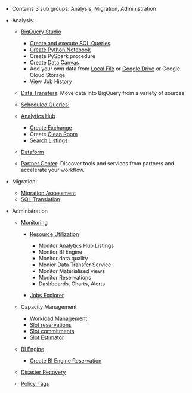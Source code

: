 - Contains 3 sub groups: Analysis, Migration, Administration

- Analysis:
  - [BigQuery Studio](https://cloud.google.com/blog/products/data-analytics/announcing-bigquery-studio)
    - [Create and execute SQL Queries](https://github.com/Ajit1279/GCP_Learning/tree/main/20240316_BigDataAnalytics/240420_BigQuery/240510_BQ_RunQuery)
    - [Create Python Notebook](https://cloud.google.com/bigquery/docs/create-notebooks)
    - Create PySpark procedure
    - Create [Data Canvas](https://cloud.google.com/bigquery/docs/data-canvas)
    - Add your own data from [Local File](https://cloud.google.com/bigquery/docs/samples/bigquery-load-from-file) or [Google Drive](https://cloud.google.com/bigquery/docs/external-data-drive) or Google Cloud Storage
    - [View Job History](https://cloud.google.com/bigquery/docs/managing-jobs#view_job_details_2)
  
  - [Data Transfers](https://cloud.google.com/bigquery/docs/dts-introduction): Move data into BigQuery from a variety of sources. 
  - [Scheduled Queries:](https://cloud.google.com/bigquery/docs/scheduling-queries#console) 
  - [Analytics Hub](https://cloud.google.com/bigquery/docs/analytics-hub-introduction)
    - [Create Exchange](https://cloud.google.com/bigquery/docs/analytics-hub-manage-exchanges#create_a_data_exchange)
    - Create [Clean Room](https://cloud.google.com/blog/products/data-analytics/introducing-bigquery-data-clean-rooms)
    - [Search Listings](https://cloud.google.com/bigquery/docs/analytics-hub-view-subscribe-listings#view-listings) 
  - [Dataform](https://cloud.google.com/dataform/docs)
  - [Partner Center](https://cloud.google.com/bigquery/docs/bigquery-ready-partners): Discover tools and services from partners and accelerate your workflow.  

- Migration:
  - [Migration Assessment](https://cloud.google.com/bigquery/docs/migration-assessment)
  - [SQL Translation](https://cloud.google.com/bigquery/docs/interactive-sql-translator#translate_a_query_into_standard_sql) 

- Administration
  - [Monitoring](https://cloud.google.com/bigquery/docs/monitoring)
    - [Resource Utilization](https://cloud.google.com/bigquery/docs/admin-resource-charts#view-resource-utilization)
      - Monitor Analytics Hub Listings
      - Monitor BI Engine
      - Monitor data quality
      - Monior Data Transfer Service
      - Monitor Materialised views
      - Monitor Reservations
      - Dashboards, Charts, Alerts

    - [Jobs Explorer](https://cloud.google.com/bigquery/docs/admin-resource-charts#view-jobs-explorer)
 
  - Capacity Management
    - [Workload Management](https://cloud.google.com/bigquery/docs/reservations-intro#understand_workload_management)
    - [Slot reservations](https://cloud.google.com/bigquery/docs/slots)
    - [Slot commitments](https://cloud.google.com/bigquery/docs/reservations-commitments#purchase-slots)
    - [Slot Estimator](https://cloud.google.com/bigquery/docs/slots#estimate-slots)
   
  - [BI Engine](https://cloud.google.com/bigquery/docs/bi-engine-intro)
    - [Create BI Engine Reservation](https://cloud.google.com/bigquery/docs/bi-engine-reserve-capacity#create_a_reservation) 

  - [Disaster Recovery](https://cloud.google.com/bigquery/docs/managed-disaster-recovery#create-reservation)
    
  - [Policy Tags](https://cloud.google.com/bigquery/docs/managing-policy-tags-across-locations)  
